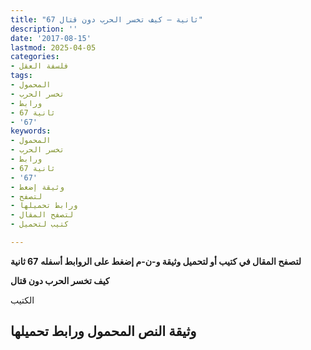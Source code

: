 ```yaml
---
title: "67 ثانية – كيف تخسر الحرب دون قتال"
description: ''
date: '2017-08-15'
lastmod: 2025-04-05
categories:
- فلسفة العقل
tags:
- المحمول
- تخسر الحرب
- ورابط
- 67 ثانية
- '67'
keywords:
- المحمول
- تخسر الحرب
- ورابط
- 67 ثانية
- '67'
- وثيقة إضغط
- لتصفح
- ورابط تحميلها
- لتصفح المقال
- كتيب لتحميل

---
```

**لتصفح المقال في كتيب أو لتحميل وثيقة و-ن-م إضغط على الروابط أسفله** **67 ثانية**

**كيف تخسر الحرب دون قتال**

الكتيب

## وثيقة النص المحمول ورابط تحميلها

###
